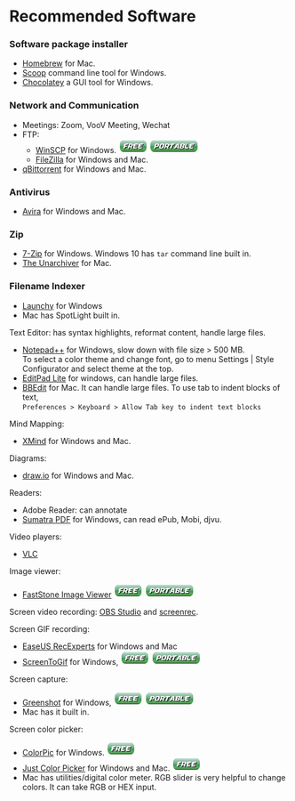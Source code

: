 # Recommended Software

### Software package installer
- [Homebrew](https://brew.sh/) for Mac.
- [Scoop](https://scoop.sh/) command line tool for Windows.
- [Chocolatey](https://chocolatey.org/) a GUI tool for Windows.

### Network and Communication
- Meetings: Zoom, VooV Meeting, Wechat
- FTP: 
  - [WinSCP](https://winscp.net/eng/index.php) for Windows. ![free](free.png) ![portable](portable.png)
  - [FileZilla](https://filezilla-project.org/) for Windows and Mac.
- [qBittorrent](https://www.qbittorrent.org/) for Windows and Mac.

### Antivirus
- [Avira](https://www.avira.com) for Windows and Mac.

### Zip
- [7-Zip](https://www.7-zip.org/) for Windows. Windows 10 has ```tar``` command line built in.
- [The Unarchiver](https://theunarchiver.com/) for Mac.

### Filename Indexer 
- [Launchy](https://www.launchy.net/) for Windows
- Mac has SpotLight built in.

Text Editor: has syntax highlights, reformat content, handle large files.
- [Notepad++](https://notepad-plus-plus.org/) for Windows, slow down with file size > 500 MB.  
  To select a color theme and change font, go to menu Settings | Style Configurator and select theme
  at the top.
- [EditPad Lite](https://www.editpadlite.com/) for windows, can handle large files.
- [BBEdit](https://www.barebones.com/products/bbedit/) for Mac. It can handle large files. 
  To use tab to indent blocks of text,   
    ```Preferences > Keyboard > Allow Tab key to indent text blocks```

Mind Mapping: 
- [XMind](https://www.xmind.net/) for Windows and Mac.

Diagrams: 
- [draw.io](https://www.draw.io) for Windows and Mac.

Readers:
- Adobe Reader: can annotate
- [Sumatra PDF](https://www.sumatrapdfreader.org/free-pdf-reader.html) for Windows, 
  can read ePub, Mobi, djvu.

Video players: 
- [VLC](https://www.videolan.org/)

Image viewer: 
- [FastStone Image Viewer](https://www.faststone.org/download.htm)
  ![free](free.png) ![portable](portable.png)

Screen video recording: [OBS Studio](https://obsproject.com/) and 
  [screenrec](https://screenrec.com/screen-recorder/). 

Screen GIF recording:
- [EaseUS RecExperts](https://www.easeus.com/screen-recording-tips/gif-recorders.html)
  for Windows and Mac
- [ScreenToGif](https://www.screentogif.com/) for Windows, ![free](free.png) ![portable](portable.png)

Screen capture: 
- [Greenshot](https://getgreenshot.org/) for Windows, 
  ![free](free.png) ![portable](portable.png)
- Mac has it built in.

Screen color picker: 
- [ColorPic](http://www.iconico.com/colorpic/) for Windows. ![free](free.png)
- [Just Color Picker](https://annystudio.com/software/colorpicker/) for Windows and Mac. ![free](free.png)
- Mac has utilities/digital color meter. RGB slider is very helpful to change colors. It can take RGB or HEX input.
